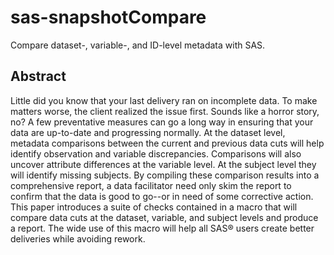 # sas-snapshotCompare
Compare dataset-, variable-, and ID-level metadata with SAS.

## Abstract
Little did you know that your last delivery ran on incomplete data.  To make matters worse, the client realized the issue first.  Sounds like a horror story, no?  A few preventative measures can go a long way in ensuring that your data are up-to-date and progressing normally.  At the dataset level, metadata comparisons between the current and previous data cuts will help identify observation and variable discrepancies.  Comparisons will also uncover attribute differences at the variable level.  At the subject level they will identify missing subjects.  By compiling these comparison results into a comprehensive report, a data facilitator need only skim the report to confirm that the data is good to go--or in need of some corrective action.  This paper introduces a suite of checks contained in a macro that will compare data cuts at the dataset, variable, and subject levels and produce a report.  The wide use of this macro will help all SAS® users create better deliveries while avoiding rework.
